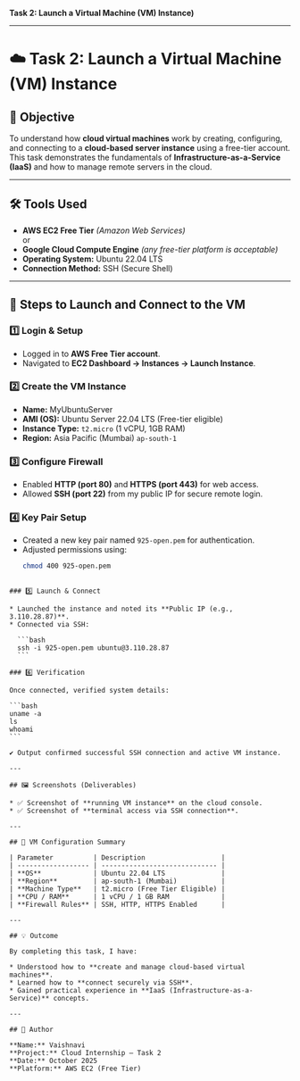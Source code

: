 
**Task 2: Launch a Virtual Machine (VM) Instance)** 

---


# ☁️ Task 2: Launch a Virtual Machine (VM) Instance

## 🎯 Objective

To understand how **cloud virtual machines** work by creating, configuring, and connecting to a **cloud-based server instance** using a free-tier account.  
This task demonstrates the fundamentals of **Infrastructure-as-a-Service (IaaS)** and how to manage remote servers in the cloud.

---

## 🛠 Tools Used

- **AWS EC2 Free Tier** *(Amazon Web Services)*  
  or  
- **Google Cloud Compute Engine** *(any free-tier platform is acceptable)*  
- **Operating System:** Ubuntu 22.04 LTS  
- **Connection Method:** SSH (Secure Shell)

---

## 🚀 Steps to Launch and Connect to the VM

### 1️⃣ Login & Setup
- Logged in to **AWS Free Tier account**.  
- Navigated to **EC2 Dashboard → Instances → Launch Instance**.

### 2️⃣ Create the VM Instance
- **Name:** MyUbuntuServer  
- **AMI (OS):** Ubuntu Server 22.04 LTS (Free-tier eligible)  
- **Instance Type:** `t2.micro` (1 vCPU, 1GB RAM)  
- **Region:** Asia Pacific (Mumbai) `ap-south-1`

### 3️⃣ Configure Firewall
- Enabled **HTTP (port 80)** and **HTTPS (port 443)** for web access.  
- Allowed **SSH (port 22)** from my public IP for secure remote login.

### 4️⃣ Key Pair Setup
- Created a new key pair named `925-open.pem` for authentication.  
- Adjusted permissions using:
  ```bash
  chmod 400 925-open.pem
````

### 5️⃣ Launch & Connect

* Launched the instance and noted its **Public IP (e.g., 3.110.28.87)**.
* Connected via SSH:

  ```bash
  ssh -i 925-open.pem ubuntu@3.110.28.87
  ```

### 6️⃣ Verification

Once connected, verified system details:

```bash
uname -a
ls
whoami
```

✔️ Output confirmed successful SSH connection and active VM instance.

---

## 🖼️ Screenshots (Deliverables)

* ✅ Screenshot of **running VM instance** on the cloud console.
* ✅ Screenshot of **terminal access via SSH connection**.

---

## 🧾 VM Configuration Summary

| Parameter          | Description                   |
| ------------------ | ----------------------------- |
| **OS**             | Ubuntu 22.04 LTS              |
| **Region**         | ap-south-1 (Mumbai)           |
| **Machine Type**   | t2.micro (Free Tier Eligible) |
| **CPU / RAM**      | 1 vCPU / 1 GB RAM             |
| **Firewall Rules** | SSH, HTTP, HTTPS Enabled      |

---

## 💡 Outcome

By completing this task, I have:

* Understood how to **create and manage cloud-based virtual machines**.
* Learned how to **connect securely via SSH**.
* Gained practical experience in **IaaS (Infrastructure-as-a-Service)** concepts.

---

## 🧠 Author

**Name:** Vaishnavi
**Project:** Cloud Internship – Task 2
**Date:** October 2025
**Platform:** AWS EC2 (Free Tier)
